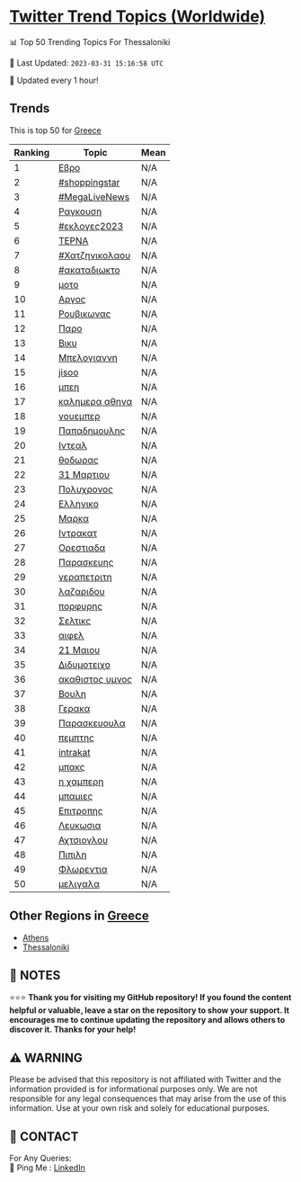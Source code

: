 [Twitter Trend Topics (Worldwide)](https://github.com/ErcinDedeoglu/Twitter-Trend-Topics)
==========


📊 Top 50 Trending Topics For Thessaloniki

📆 Last Updated: `2023-03-31 15:16:58 UTC`

🔧 Updated every 1 hour!


## Trends

This is top 50 for [Greece](</Greece>)

| Ranking | Topic | Mean |
| ------- | ------------ | ------------ |
| 1 | [Εβρο](http://twitter.com/search?q=%ce%95%ce%b2%cf%81%ce%bf) | N/A |
| 2 | [#shoppingstar](http://twitter.com/search?q=%23shoppingstar) | N/A |
| 3 | [#MegaLiveNews](http://twitter.com/search?q=%23MegaLiveNews) | N/A |
| 4 | [Ραγκουση](http://twitter.com/search?q=%ce%a1%ce%b1%ce%b3%ce%ba%ce%bf%cf%85%cf%83%ce%b7) | N/A |
| 5 | [#εκλογες2023](http://twitter.com/search?q=%23%ce%b5%ce%ba%ce%bb%ce%bf%ce%b3%ce%b5%cf%822023) | N/A |
| 6 | [ΤΕΡΝΑ](http://twitter.com/search?q=%ce%a4%ce%95%ce%a1%ce%9d%ce%91) | N/A |
| 7 | [#Χατζηνικολαου](http://twitter.com/search?q=%23%ce%a7%ce%b1%cf%84%ce%b6%ce%b7%ce%bd%ce%b9%ce%ba%ce%bf%ce%bb%ce%b1%ce%bf%cf%85) | N/A |
| 8 | [#ακαταδιωκτο](http://twitter.com/search?q=%23%ce%b1%ce%ba%ce%b1%cf%84%ce%b1%ce%b4%ce%b9%cf%89%ce%ba%cf%84%ce%bf) | N/A |
| 9 | [μοτο](http://twitter.com/search?q=%ce%bc%ce%bf%cf%84%ce%bf) | N/A |
| 10 | [Αργος](http://twitter.com/search?q=%ce%91%cf%81%ce%b3%ce%bf%cf%82) | N/A |
| 11 | [Ρουβικωνας](http://twitter.com/search?q=%ce%a1%ce%bf%cf%85%ce%b2%ce%b9%ce%ba%cf%89%ce%bd%ce%b1%cf%82) | N/A |
| 12 | [Παρο](http://twitter.com/search?q=%ce%a0%ce%b1%cf%81%ce%bf) | N/A |
| 13 | [Βικυ](http://twitter.com/search?q=%ce%92%ce%b9%ce%ba%cf%85) | N/A |
| 14 | [Μπελογιαννη](http://twitter.com/search?q=%ce%9c%cf%80%ce%b5%ce%bb%ce%bf%ce%b3%ce%b9%ce%b1%ce%bd%ce%bd%ce%b7) | N/A |
| 15 | [jisoo](http://twitter.com/search?q=jisoo) | N/A |
| 16 | [μπεη](http://twitter.com/search?q=%ce%bc%cf%80%ce%b5%ce%b7) | N/A |
| 17 | [καλημερα αθηνα](http://twitter.com/search?q=%ce%ba%ce%b1%ce%bb%ce%b7%ce%bc%ce%b5%cf%81%ce%b1+%ce%b1%ce%b8%ce%b7%ce%bd%ce%b1) | N/A |
| 18 | [γουεμπερ](http://twitter.com/search?q=%ce%b3%ce%bf%cf%85%ce%b5%ce%bc%cf%80%ce%b5%cf%81) | N/A |
| 19 | [Παπαδημουλης](http://twitter.com/search?q=%ce%a0%ce%b1%cf%80%ce%b1%ce%b4%ce%b7%ce%bc%ce%bf%cf%85%ce%bb%ce%b7%cf%82) | N/A |
| 20 | [Ιντεαλ](http://twitter.com/search?q=%ce%99%ce%bd%cf%84%ce%b5%ce%b1%ce%bb) | N/A |
| 21 | [θοδωρας](http://twitter.com/search?q=%ce%b8%ce%bf%ce%b4%cf%89%cf%81%ce%b1%cf%82) | N/A |
| 22 | [31 Μαρτιου](http://twitter.com/search?q=31+%ce%9c%ce%b1%cf%81%cf%84%ce%b9%ce%bf%cf%85) | N/A |
| 23 | [Πολυχρονος](http://twitter.com/search?q=%ce%a0%ce%bf%ce%bb%cf%85%cf%87%cf%81%ce%bf%ce%bd%ce%bf%cf%82) | N/A |
| 24 | [Ελληνικο](http://twitter.com/search?q=%ce%95%ce%bb%ce%bb%ce%b7%ce%bd%ce%b9%ce%ba%ce%bf) | N/A |
| 25 | [Μαρκα](http://twitter.com/search?q=%ce%9c%ce%b1%cf%81%ce%ba%ce%b1) | N/A |
| 26 | [Ιντρακατ](http://twitter.com/search?q=%ce%99%ce%bd%cf%84%cf%81%ce%b1%ce%ba%ce%b1%cf%84) | N/A |
| 27 | [Ορεστιαδα](http://twitter.com/search?q=%ce%9f%cf%81%ce%b5%cf%83%cf%84%ce%b9%ce%b1%ce%b4%ce%b1) | N/A |
| 28 | [Παρασκευης](http://twitter.com/search?q=%ce%a0%ce%b1%cf%81%ce%b1%cf%83%ce%ba%ce%b5%cf%85%ce%b7%cf%82) | N/A |
| 29 | [γεραπετριτη](http://twitter.com/search?q=%ce%b3%ce%b5%cf%81%ce%b1%cf%80%ce%b5%cf%84%cf%81%ce%b9%cf%84%ce%b7) | N/A |
| 30 | [λαζαριδου](http://twitter.com/search?q=%ce%bb%ce%b1%ce%b6%ce%b1%cf%81%ce%b9%ce%b4%ce%bf%cf%85) | N/A |
| 31 | [πορφυρης](http://twitter.com/search?q=%cf%80%ce%bf%cf%81%cf%86%cf%85%cf%81%ce%b7%cf%82) | N/A |
| 32 | [Σελτικς](http://twitter.com/search?q=%ce%a3%ce%b5%ce%bb%cf%84%ce%b9%ce%ba%cf%82) | N/A |
| 33 | [αιφελ](http://twitter.com/search?q=%ce%b1%ce%b9%cf%86%ce%b5%ce%bb) | N/A |
| 34 | [21 Μαιου](http://twitter.com/search?q=21+%ce%9c%ce%b1%ce%b9%ce%bf%cf%85) | N/A |
| 35 | [Διδυμοτειχο](http://twitter.com/search?q=%ce%94%ce%b9%ce%b4%cf%85%ce%bc%ce%bf%cf%84%ce%b5%ce%b9%cf%87%ce%bf) | N/A |
| 36 | [ακαθιστος υμνος](http://twitter.com/search?q=%ce%b1%ce%ba%ce%b1%ce%b8%ce%b9%cf%83%cf%84%ce%bf%cf%82+%cf%85%ce%bc%ce%bd%ce%bf%cf%82) | N/A |
| 37 | [Βουλη](http://twitter.com/search?q=%ce%92%ce%bf%cf%85%ce%bb%ce%b7) | N/A |
| 38 | [Γερακα](http://twitter.com/search?q=%ce%93%ce%b5%cf%81%ce%b1%ce%ba%ce%b1) | N/A |
| 39 | [Παρασκευουλα](http://twitter.com/search?q=%ce%a0%ce%b1%cf%81%ce%b1%cf%83%ce%ba%ce%b5%cf%85%ce%bf%cf%85%ce%bb%ce%b1) | N/A |
| 40 | [πεμπτης](http://twitter.com/search?q=%cf%80%ce%b5%ce%bc%cf%80%cf%84%ce%b7%cf%82) | N/A |
| 41 | [intrakat](http://twitter.com/search?q=intrakat) | N/A |
| 42 | [μπακς](http://twitter.com/search?q=%ce%bc%cf%80%ce%b1%ce%ba%cf%82) | N/A |
| 43 | [η χαμπερη](http://twitter.com/search?q=%ce%b7+%cf%87%ce%b1%ce%bc%cf%80%ce%b5%cf%81%ce%b7) | N/A |
| 44 | [μπαμιες](http://twitter.com/search?q=%ce%bc%cf%80%ce%b1%ce%bc%ce%b9%ce%b5%cf%82) | N/A |
| 45 | [Επιτροπης](http://twitter.com/search?q=%ce%95%cf%80%ce%b9%cf%84%cf%81%ce%bf%cf%80%ce%b7%cf%82) | N/A |
| 46 | [Λευκωσια](http://twitter.com/search?q=%ce%9b%ce%b5%cf%85%ce%ba%cf%89%cf%83%ce%b9%ce%b1) | N/A |
| 47 | [Αχτσιογλου](http://twitter.com/search?q=%ce%91%cf%87%cf%84%cf%83%ce%b9%ce%bf%ce%b3%ce%bb%ce%bf%cf%85) | N/A |
| 48 | [Πιπιλη](http://twitter.com/search?q=%ce%a0%ce%b9%cf%80%ce%b9%ce%bb%ce%b7) | N/A |
| 49 | [Φλωρεντια](http://twitter.com/search?q=%ce%a6%ce%bb%cf%89%cf%81%ce%b5%ce%bd%cf%84%ce%b9%ce%b1) | N/A |
| 50 | [μελιγαλα](http://twitter.com/search?q=%ce%bc%ce%b5%ce%bb%ce%b9%ce%b3%ce%b1%ce%bb%ce%b1) | N/A |



## Other Regions in [Greece](</Greece>)

* [Athens](</Greece/Athens.md>)
* [Thessaloniki](</Greece/Thessaloniki.md>)



## 📝 NOTES

⭐⭐⭐ **Thank you for visiting my GitHub repository! If you found the content helpful or valuable, leave a star on the repository to show your support. It encourages me to continue updating the repository and allows others to discover it. Thanks for your help!**


## ⚠️ WARNING

Please be advised that this repository is not affiliated with Twitter and the information provided is for informational purposes only. We are not responsible for any legal consequences that may arise from the use of this information. Use at your own risk and solely for educational purposes.


## 📨 CONTACT

 For Any Queries:  
            🏓 Ping Me : [LinkedIn](https://www.linkedin.com/in/ercindedeoglu/)
